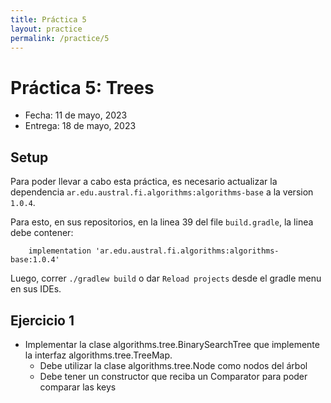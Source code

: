 ```yaml
---
title: Práctica 5
layout: practice
permalink: /practice/5
---
```


# Práctica 5: Trees

* Fecha: 11 de mayo, 2023
* Entrega: 18 de mayo, 2023

## Setup
Para poder llevar a cabo esta práctica, es necesario actualizar la dependencia `ar.edu.austral.fi.algorithms:algorithms-base` a la version `1.0.4`.

Para esto, en sus repositorios, en la linea 39 del file `build.gradle`, la linea debe contener:

```    implementation 'ar.edu.austral.fi.algorithms:algorithms-base:1.0.4'```

Luego, correr `./gradlew build` o dar `Reload projects` desde el gradle menu en sus IDEs.


## Ejercicio 1

* Implementar la clase algorithms.tree.BinarySearchTree que implemente la interfaz algorithms.tree.TreeMap.
  * Debe utilizar la clase algorithms.tree.Node como nodos del árbol
  * Debe tener un constructor que reciba un Comparator<K> para poder comparar las keys


